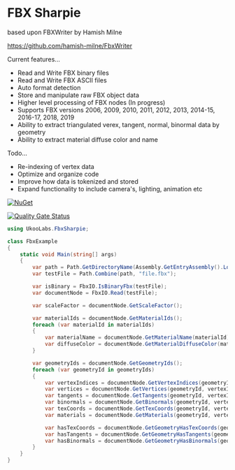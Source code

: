 # FBX Sharpie

based upon FBXWriter by Hamish Milne

https://github.com/hamish-milne/FbxWriter

Current features...

- Read and Write FBX binary files
- Read and Write FBX ASCII files
- Auto format detection
- Store and manipulate raw FBX object data
- Higher level processing of FBX nodes (In progress)
- Supports FBX versions 2006, 2009, 2010, 2011, 2012, 2013, 2014-15, 2016-17, 2018, 2019
- Ability to extract triangulated verex, tangent, normal, binormal data by geometry
- Ability to extract material diffuse color and name

Todo...

- Re-indexing of vertex data
- Optimize and organize code
- Improve how data is tokenized and stored
- Expand functionality to include camera's, lighting, animation etc

[![NuGet](https://img.shields.io/nuget/v/UkooLabs.FbxSharpie.svg?style=flat)](https://www.nuget.org/packages/UkooLabs.FbxSharpie/)

[![Quality Gate Status](https://sonarcloud.io/api/project_badges/measure?project=UkooLabs_FBXSharpie&metric=alert_status)](https://sonarcloud.io/dashboard?id=UkooLabs_FBXSharpie)

```csharp
using UkooLabs.FbxSharpie;

class FbxExample
{
	static void Main(string[] args)
	{
		var path = Path.GetDirectoryName(Assembly.GetEntryAssembly().Location);
		var testFile = Path.Combine(path, "file.fbx");

		var isBinary = FbxIO.IsBinaryFbx(testFile);
		var documentNode = FbxIO.Read(testFile);

		var scaleFactor = documentNode.GetScaleFactor();

		var materialIds = documentNode.GetMaterialIds();
		foreach (var materialId in materialIds)
		{
			var materialName = documentNode.GetMaterialName(materialId);
			var diffuseColor = documentNode.GetMaterialDiffuseColor(materialId);
		}

		var geometryIds = documentNode.GetGeometryIds();
		foreach (var geometryId in geometryIds)
		{
			var vertexIndices = documentNode.GetVertexIndices(geometryId);
			var vertices = documentNode.GetVertices(geometryId, vertexIndices);
			var tangents = documentNode.GetTangents(geometryId, vertexIndices);
			var binormals = documentNode.GetBinormals(geometryId, vertexIndices);
			var texCoords = documentNode.GetTexCoords(geometryId, vertexIndices);
			var materials = documentNode.GetMaterials(geometryId, vertexIndices);

			var hasTexCoords = documentNode.GetGeometryHasTexCoords(geometryId);
			var hasTangents = documentNode.GetGeometryHasTangents(geometryId);
			var hasBinormals = documentNode.GetGeometryHasBinormals(geometryId);
		}
	}
}
```
